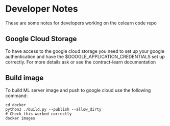 # Developer Notes

These are some notes for developers working on the colearn code repo

## Google Cloud Storage

To have access to the google cloud storage you need to set up your google authentication and
have the $GOOGLE_APPLICATION_CREDENTIALS set up correctly.
For more details ask or see the contract-learn documentation

## Build image

To build ML server image and push to google cloud use the following command:

```
cd docker
python3 ./build.py --publish --allow_dirty
# Check this worked correctly
docker images
```
